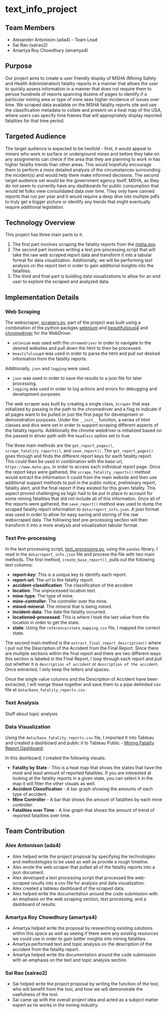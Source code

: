 # text_info_project

## Team Members

- Alexander Antonison (ada4) - Team Lead
- Sai Rao (sairao2)
- Amartya Roy Chowdhury (amartya4)

## Purpose

Our project aims to create a user friendly display of MSHA (Mining Safety and Health Administration) fatality reports in a manner that allows the user to quickly assess information in a manner that does not require them to peruse hundreds of reports spanning dozens of pages to identify if a particular mining area or type of mine sees higher incidence of issues over time.
We scraped data available on the MSHA fatality reports site and use the classification metadata to collate and present on a heat map of the USA, where users can specify time frames that will appropriately display reported fatalities for that time period.

## Targeted Audience

The target audience is expected to be twofold - first, it would appeal to miners who work in surface or underground mines and before they take on any assignments can check if the area that they are planning to work in has higher fatality trends than other areas. This would hopefully encourage them to perform a more detailed analysis of the circumstances surrounding the incident(s) and would help them make informed decisions.
The second target audience set would be the government agency itself, MSHA, as they do not seem to currently have any dashboards for public consumption that would let folks view consolidated data over time. They only have canned reports that run per year and it would require a deep dive into multiple pdfs to truly get a bigger picture or identify any trends that might eventually require additional legislation.

## Technology Overview

This project has three main parts to it.  

1. The first part involves scraping the fatality reports from the [msha.gov](https://www.msha.gov/).
2. The second part involves writing a text pre-processing script that will take the raw web scraped report data and transform it into a tabular format for data visualization.  Additionally, we will be performing text analysis on the report text in order to gain additional insights into the fatalities.
3. The third and final part is building data visualizations to allow for an end user to explore the scraped and analyzed data.

## Implementation Details

### Web Scraping

The webscraper, [scrapery.py](scraper.py), part of the project was built using a combination of the python packges [selenium](https://selenium.dev/) and [beautifulsoup4](https://www.crummy.com/software/BeautifulSoup/bs4/doc/) and [chromedriver](https://chromedriver.chromium.org/downloads) for the WebDriver.

- `selenium` was used with the `chromedriver` in order to navigate to the desired websites and pull down the html to then be processed.
- `beautifulsoup4` was used in order to parse the html and pull out desired information from the fatality reports.

Additionally, `json` and `logging` were used.  

- `json` was used in order to save the results to a json file for later processing.
- `logging` was used in order to log actions and errors for debugging and development purposes.

The web scraper was built by creating a single class, `Scraper` that was initialized by passing in the path to the chromedriver and a flag to indicate if all pages want to be pulled or just the first page for development or demonstration purposes.  Under the `__init__` function, a series of html classes and divs were set in order to support scraping different aspects of the fatality reports.  Additionally the chrome webdriver is initialized based on the passed in driver path with the `headless` option set to true.

The three main methods are the `get_report_pages()`, `scrape_fatality_reports()`, and `save_report()`.  The `get_report_pages()` goes through and finds the different report keys for each fatality report.  This could then be used in combination with the base url, `https://www.msha.gov`, in order to access each individual report page.  Once the report keys were gathered, the `scrape_fatality_reports()` method would extract the information it could from the main website and then use additional support methods to pull in the public notice, preliminary report, fatality alert, and the final report if they existed for this given fatality.  This aspect proved challenging as logic had to be put in place to account for some mining fatalities that did not include all of this information.  Once all of the reports were gathered, the `save_report()` method was used to dump the scraped fatality report information to `data/report_info.json`.  A json format was used in order to allow for easy saving and storing of the raw webscraped data.  The following text pre-processing section will then transform it into a more analysis and visualization tabular format.

### Text Pre-processing

In the text processing script, [text_processing.py](text_processing.py), using the `pandas` library, I read in the `data/report_info.json` file and process the file with two main methods.  The first method, `create_base_report()`, pulls out the following text columns:

- **report-key**: This is a unique key to identify each report.
- **report-url**: The url to the fatality report.
- **accident-classification**: The classification of the accident
- **location**: The unprocessed location text.
- **mine-type**: The type of mine.
- **mine-controller**: The controller over the mine.
- **mined-mineral**: The mineral that is being mined.
- **incident-data**: The date the fatality occurred.
- **locationed-processed**: This is where I took the last value from the location in order to get the state.
- **state**: Using the `reference/state_mapping.csv` file, I mapped the correct state.

The second main method is the `extract_final_report_description()` where I pull out the Description of the Accident from the Final Report.  Since there are multiple sections within the final report and there are two different ways this section is labeled in the Final Report, I loop through each report and pull out whether it is `description of accident` or `description of the accident`.  Once extracted, I only keep the letters and spaces.  

Once the single value columns and the Description of Accident have been extracted, I will merge these together and save them to a pipe delimited csv file at `data/base_fatality_reports.csv`.

### Text Analysis

Stuff about topic analysis

### Data Visualization

Using the `data/base_fatality_reports.csv` file, I imported it into Tableau and created a dashboard and public it to Tableau Public - [Mining Fatality Report Dashboard](https://public.tableau.com/profile/alexander.d.antonison#!/vizhome/MiningFatalityReportsDashboard/MiningFatalityReportDashboard).

In this dashboard, I created the following visuals:

- **Fatality by State** - This is a heat map that shows the states that have the most and least amount of reported fatalities.  If you are interested at looking at the fatality reports in a given state, you can select it in the map it will filter the other visuals as well.
- **Accident Classification** - A bar graph showing the amounts of each type of accident.
- **Mine Controller** - A bar that shows the amount of fatalities by each mine controller.
- **Fatalities over Time** - A line graph that shows the amount of trend of reported fatalities over time.

## Team Contribution

### Alex Antonison (ada4)

- Alex helped write the project proposal by specifying the technologies and methodologies to be used as well as provide a rough timeline.
- Alex wrote the web scraper that pulled all of the fatality reports into a json document.
- Alex developed a text processing script that processed the web-scraped results into a csv file for analysis and data visualization.
- Alex created a tableau dashboard of the scraped data.
- Alex helped write the documentation around the code submission with an emphasis on the web scraping section, text processing, and a dashboard of results.

### Amartya Roy Chowdhury (amartya4)

- Amartya helped write the proposal by researching existing solutions within this space as well as seeing if there were any existing resources we could use in order to gain better insights into mining fatalities.
- Amartya performed text and topic analysis on the description of the accident from the fatality report.
- Amartya helped write the documentation around the code submission with an emphasis on the text and topic analysis section.

### Sai Rao (sairao2)

- Sai helped write the project proposal by writing the function of the tool, who will benefit from the tool, and how we will demonstrate the usefulness of the tool.
- Sai came up with the overall project idea and acted as a subject matter expert as he works in the mining industry.

